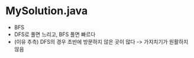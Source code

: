 # MySolution.java
* BFS
* DFS로 풀면 느리고, BFS 풀면 빠르다
* (이유 추측) DFS의 경우 초반에 방문하지 않은 곳이 많다 -> 가지치기가 원활하지 않음
